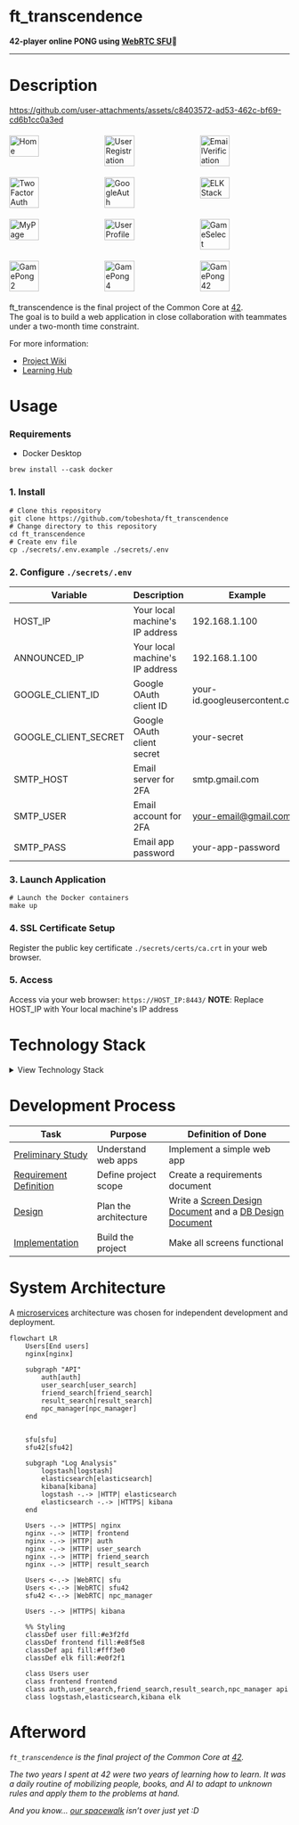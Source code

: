 # ft_transcendence
**42-player online PONG using [WebRTC SFU](https://scrapbox.io/guide-to-the-galaxy/WebRTC_SFU)🏓**

---

# Description
https://github.com/user-attachments/assets/c8403572-ad53-462c-bf69-cd6b1cc0a3ed
<div style="display: flex; gap: 10px; margin: 20px 0;">
  <img src="https://github.com/user-attachments/assets/6051b7c1-5c61-40d7-aa76-3102c1b90ab3" alt="Home" style="width: 33%; height: auto;">
  <img src="https://github.com/user-attachments/assets/b30e298e-5966-44b9-8923-52bcfbac9390" alt="UserRegistration" style="width: 33%; height: auto;">
  <img src="https://github.com/user-attachments/assets/a3414b42-cdcb-4c05-b6a3-cc4c4e9afd5a" alt="EmailVerification" style="width: 33%; height: auto;">
</div>
<div style="display: flex; gap: 10px; margin: 20px 0;">
  <img src="https://github.com/user-attachments/assets/02c57a7b-7e1a-4207-810d-39984ebfcc3d" alt="TwoFactorAuth" style="width: 33%; height: auto;">
  <img src="https://github.com/user-attachments/assets/37edbbbb-351d-4366-9ffe-642712deca08" alt="GoogleAuth" style="width: 33%; height: auto;">
  <img src="https://github.com/user-attachments/assets/c14ceab9-5664-4693-a61c-9b06360288b0" alt="ELKStack" style="width: 33%; height: auto;">
</div>
<div style="display: flex; gap: 10px; margin: 20px 0;">
  <img src="https://github.com/user-attachments/assets/2eae4b09-08c1-4c03-b082-14fe216d89d8" alt="MyPage" style="width: 33%; height: auto;">
  <img src="https://github.com/user-attachments/assets/0e72b726-62db-448c-8b03-353ee52cf3f5" alt="UserProfile" style="width: 33%; height: auto;">
  <img src="https://github.com/user-attachments/assets/5192c02f-12bf-4e4f-b5b3-5215127dda41" alt="GameSelect" style="width: 33%; height: auto;">
</div>
<div style="display: flex; gap: 10px; margin: 20px 0;">
  <img src="https://github.com/user-attachments/assets/5d09b6e9-0553-4106-904f-6855f9966def" alt="GamePong2" style="width: 33%; height: auto;">
  <img src="https://github.com/user-attachments/assets/b9714cab-c8dd-4c84-b35c-0fd633d1edca" alt="GamePong4" style="width: 33%; height: auto;">
  <img src="https://github.com/user-attachments/assets/bb515316-1af5-46f4-ae86-23e820e794f2" alt="GamePong42" style="width: 33%; height: auto;">
</div>



ft_transcendence is the final project of the Common Core at [42](https://42tokyo.jp/).  
The goal is to build a web application in close collaboration with teammates under a two-month time constraint.

For more information:
* [Project Wiki](https://deepwiki.com/smizuoch/ft_transcendence/1-overview)
* [Learning Hub](https://scrapbox.io/guide-to-the-galaxy/)

# Usage
### Requirements
- Docker Desktop
```shell
brew install --cask docker
```

### 1. Install
```shell
# Clone this repository
git clone https://github.com/tobeshota/ft_transcendence
# Change directory to this repository
cd ft_transcendence
# Create env file
cp ./secrets/.env.example ./secrets/.env
```

### 2. Configure `./secrets/.env`
| Variable | Description | Example |
| --- | --- | --- |
| HOST_IP | Your local machine's IP address | 192.168.1.100 |
| ANNOUNCED_IP | Your local machine's IP address | 192.168.1.100 |
| GOOGLE_CLIENT_ID | Google OAuth client ID | your-id.googleusercontent.com |
| GOOGLE_CLIENT_SECRET | Google OAuth client secret | your-secret |
| SMTP_HOST | Email server for 2FA | smtp.gmail.com |
| SMTP_USER | Email account for 2FA | your-email@gmail.com |
| SMTP_PASS | Email app password | your-app-password |

### 3. Launch Application
```shell
# Launch the Docker containers
make up
```

### 4. SSL Certificate Setup
Register the public key certificate `./secrets/certs/ca.crt` in your web browser.

### 5. Access
Access via your web browser: `https://HOST_IP:8443/`
**NOTE**: Replace HOST_IP with Your local machine's IP address

# Technology Stack

<details>
<summary>View Technology Stack</summary>

## Core Technologies
| Technology | Purpose |
|------------|---------|
| [React](https://reactjs.org/) + [TypeScript](https://www.typescriptlang.org/) | Frontend Framework |
| [Tailwind CSS](https://tailwindcss.com/) | CSS Framework |
| [Node.js](https://nodejs.org/) + [NestJS](https://nestjs.com/) | Backend Runtime & Framework |
| [Fastify](https://fastify.dev/) | HTTP Server |
| [MediaSoup](https://mediasoup.org/) | WebRTC SFU for Real-time Communication |
| [Socket.IO](https://socket.io/) | WebSocket Communication |
| [Prisma](https://www.prisma.io/) + [SQLite](https://sqlite.org/) | Database & ORM |

## Infrastructure
| Technology | Purpose |
|------------|---------|
| [Docker](https://www.docker.com/) | Containerization |
| [nginx](https://nginx.org/) | Reverse Proxy |
| [webserv](https://github.com/tobeshota/webserv) | Serving with my own HTTP/1.1 server :D |
| [ELK Stack](https://www.elastic.co/) | Log Analysis |

</details>


# Development Process

| Task | Purpose | Definition of Done |
|------|---------|-------------------|
| [Preliminary Study](https://scrapbox.io/guide-to-the-galaxy/【4%2F23_-_5%2F02】ft_transcendence事前学習) | Understand web apps | Implement a simple web app |
| [Requirement Definition](https://scrapbox.io/guide-to-the-galaxy/【5%2F08_-_5%2F09】ft_transcendence要件定義) | Define project scope | Create a requirements document |
| [Design](https://scrapbox.io/guide-to-the-galaxy/【5%2F13_-_5%2F16】ft_transcendence設計) | Plan the architecture | Write a [Screen Design Document](https://scrapbox.io/guide-to-the-galaxy/ft_transcendence画面設計書) and a [DB Design Document](https://scrapbox.io/guide-to-the-galaxy/ft_transcendenceDB設計書) |
| [Implementation](https://docs.google.com/spreadsheets/d/1m0k-AYQ1fprnzzoou5p9SSvFhIgakw8mnbiXoMJMcwo/edit?gid=543851996#gid=543851996) | Build the project | Make all screens functional |

# System Architecture
A [microservices](https://scrapbox.io/guide-to-the-galaxy/microservices) architecture was chosen for independent development and deployment.
```mermaid
flowchart LR
    Users[End users]
    nginx[nginx]

    subgraph "API"
        auth[auth]
        user_search[user_search]
        friend_search[friend_search]
        result_search[result_search]
        npc_manager[npc_manager]
    end


    sfu[sfu]
    sfu42[sfu42]

    subgraph "Log Analysis"
        logstash[logstash]
        elasticsearch[elasticsearch]
        kibana[kibana]
        logstash -.-> |HTTP| elasticsearch
        elasticsearch -.-> |HTTPS| kibana
    end

    Users -.-> |HTTPS| nginx
    nginx -.-> |HTTP| frontend
    nginx -.-> |HTTP| auth
    nginx -.-> |HTTP| user_search
    nginx -.-> |HTTP| friend_search
    nginx -.-> |HTTP| result_search

    Users <-.-> |WebRTC| sfu
    Users <-.-> |WebRTC| sfu42
    sfu42 <-.-> |WebRTC| npc_manager

    Users -.-> |HTTPS| kibana

    %% Styling
    classDef user fill:#e3f2fd
    classDef frontend fill:#e8f5e8
    classDef api fill:#fff3e0
    classDef elk fill:#e0f2f1

    class Users user
    class frontend frontend
    class auth,user_search,friend_search,result_search,npc_manager api
    class logstash,elasticsearch,kibana elk
```

# Afterword
_`ft_transcendence` is the final project of the Common Core at [42](https://42tokyo.jp/)._

_The two years I spent at 42 were two years of learning how to learn._
_It was a daily routine of mobilizing people, books, and AI to adapt to unknown rules and apply them to the problems at hand._

_And you know… [our spacewalk](https://scrapbox.io/guide-to-the-galaxy/) isn’t over just yet :D_
